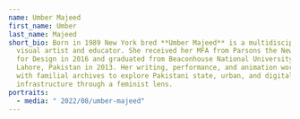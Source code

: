 ```yaml
---
name: Umber Majeed
first_name: Umber
last_name: Majeed
short_bio: Born in 1989 New York bred **Umber Majeed** is a multidisciplinary
  visual artist and educator. She received her MFA from Parsons the New School
  for Design in 2016 and graduated from Beaconhouse National University in
  Lahore, Pakistan in 2013. Her writing, performance, and animation work engage
  with familial archives to explore Pakistani state, urban, and digital
  infrastructure through a feminist lens.
portraits:
  - media: " 2022/08/umber-majeed"
---
```

